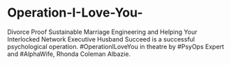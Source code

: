 # Operation-I-Love-You-
Divorce Proof Sustainable Marriage Engineering and Helping Your Interlocked Network Executive Husband Succeed is a successful psychological operation. #OperationILoveYou in theatre by #PsyOps Expert and #AlphaWife, Rhonda Coleman Albazie. 

